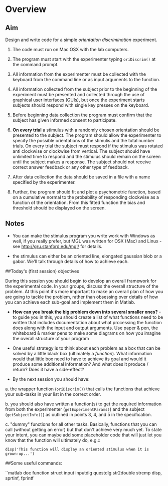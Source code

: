 # Overview

## Aim

Design and write code for a simple *orientation discrimination* experiment.

1. The code must run on Mac OSX with the lab computers.

2. The program must start with the experimenter typing ``oriDiscrim()`` at the command prompt.

3. All information from the experimenter must be collected with the keyboard from the command line or as input arguments to the function.

4. All information collected from the subject prior to the beginning of the experiment must be presented and collected through the use of graphical user interfaces (GUIs), but once the experiment starts subjects should respond with single key presses on the keyboard.

5. Before beginning data collection the program must confirm that the subject has given informed consent to participate.

6. **On every trial** a stimulus with a randomly chosen orientation should be presented to the subject. The program should allow the experimenter to specify the possible orientations of the stimulis and the total number trials. On every trial the subject must respond if the stimulus was rotated anti clockwise or clockwise from vertical. The subject should have unlimited time to respond and the stimulus should remain on the screen until the subject makes a response. The subject should not receive correct answer feedback or any other type of feedback.

7. After data collection the data should be saved in a file with a name specified by the experimenter.

8. Further, the program should fit and plot a psychometric function, based on a cumulative normal to the probability of responding clockwise as a function of the orientation. From this fitted function the bias and threshold should be displayed on the screen.

## Notes

- You can make the stimulus program you write work with Windows as well, if you really prefer, but MGL was written for OSX (Mac) and Linux - see http://gru.stanford.edu/mgl/ for details.

- the stimulus can either be an oriented line, elongated gaussian blob or a gabor. We'll talk through details of how to achieve each.


##Today's (first session) objectives

During this session you should begin to develop an overall framework for the experimental code. In your groups, discuss the overall structure of the problem. At this point it's more important to make an overall plan of how you are going to tackle the problem, rather than obsessing over details of how you can achieve each sub-goal and implement them in Matlab.

- **How can you break the big problem down into several smaller ones?** - to guide you in this, you should create a list of what functions need to be written that includes documentation about what processing the function does along with the input and output arguments. Use paper & pen, the whiteboard & marker pens to make some diagrams on how you imagine the overall structure of your program

- One useful strategy is to think about each problem as a box that can be solved by a little black box (ultimately a *function*). What information would that little box need to have to achieve its goal and would it produce some additional information? And what does it produce / return? Does it have a side-effect?

- By the next session you should have:

a. the wrapper function (``oriDiscrim()``) that calls the functions that achieve your sub-tasks in your list in the correct order.

b. you should also have written a function(s) to get the required information from both the experimenter (``getExperimentParams)``) and the subject (``getSubjectInfo()``) as outlined in points 3, 4, and 5 in the specification.

c. "dummy" functions for all other tasks. Basically, functions that you can call (without getting an error) but that don't achieve very much yet. To state your intent, you can maybe add some placeholder code that will just let you know that the function will ultimately do, e.g.::

  ``disp('This function will display an oriented stimulus when it is grown-up...')``


##Some useful commands:

``matlab
doc function
struct
input
inputdlg
questdlg
str2double
strcmp
disp, sprtinf, fprintf
```
